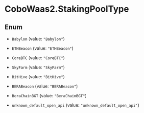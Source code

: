 # CoboWaas2.StakingPoolType

## Enum


* `Babylon` (value: `"Babylon"`)

* `ETHBeacon` (value: `"ETHBeacon"`)

* `CoreBTC` (value: `"CoreBTC"`)

* `SkyFarm` (value: `"SkyFarm"`)

* `BitHive` (value: `"BitHive"`)

* `BERABeacon` (value: `"BERABeacon"`)

* `BeraChainBGT` (value: `"BeraChainBGT"`)

* `unknown_default_open_api` (value: `"unknown_default_open_api"`)


